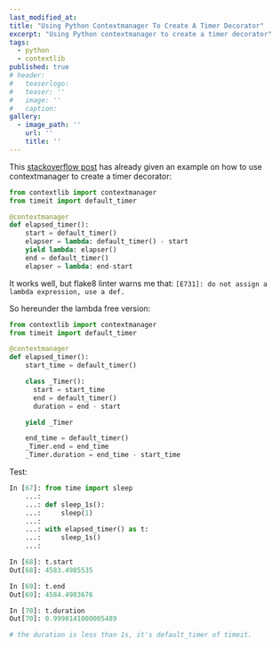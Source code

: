 ```yaml
---
last_modified_at:
title: "Using Python Contextmanager To Create A Timer Decorator"
excerpt: "Using Python contextmanager to create a timer decorator"
tags:
  - python
  - contextlib
published: true
# header:
#   teaserlogo:
#   teaser: ''
#   image: ''
#   caption:
gallery:
  - image_path: ''
    url: ''
    title: ''
---
```




This [stackoverflow post](https://stackoverflow.com/a/30024601/5095636) has already given an example on how to use contextmanager to create a timer decorator:

```python
from contextlib import contextmanager
from timeit import default_timer

@contextmanager
def elapsed_timer():
    start = default_timer()
    elapser = lambda: default_timer() - start
    yield lambda: elapser()
    end = default_timer()
    elapser = lambda: end-start
```

It works well, but flake8 linter warns me that: `[E731]: do not assign a lambda expression, use a def.`

So hereunder the lambda free version:

```python
from contextlib import contextmanager
from timeit import default_timer

@contextmanager
def elapsed_timer():
    start_time = default_timer()

    class _Timer():
      start = start_time
      end = default_timer()
      duration = end - start

    yield _Timer

    end_time = default_timer()
    _Timer.end = end_time
    _Timer.duration = end_time - start_time
```

Test:

```python
In [67]: from time import sleep
    ...:
    ...: def sleep_1s():
    ...:     sleep(1)
    ...:
    ...: with elapsed_timer() as t:
    ...:     sleep_1s()
    ...:

In [68]: t.start
Out[68]: 4583.4985535

In [69]: t.end
Out[69]: 4584.4983676

In [70]: t.duration
Out[70]: 0.9998141000005489

# the duration is less than 1s, it's default_timer of timeit.
```
